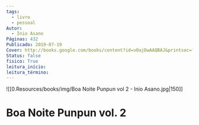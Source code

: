 ```yaml
---
tags:
  - livro
  - pessoal
Autor:
  - Inio Asano
Páginas: 432
Publicado: 2019-07-19
Cover: http://books.google.com/books/content?id=v0ajDwAAQBAJ&printsec=frontCover&img=1&zoom=1&edge=curl&source=gbs_api
Status: false
fisico: True
leitura_início:
leitura_término:
---
```

![[0.Resources/books/img/Boa Noite Punpun vol 2 - Inio Asano.jpg|150]]
# Boa Noite Punpun vol. 2